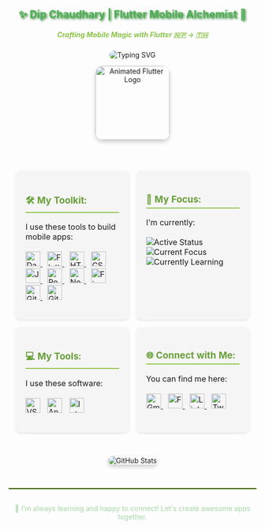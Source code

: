 <h2 align="center" style="color: #4CAF50; text-shadow: 2px 2px 4px #2E7D32;">✨ Dip Chaudhary | Flutter Mobile Alchemist 🚀</h2>
<h5 align="center" style="color: #8BC34A;">Crafting Mobile Magic with Flutter 🇳🇵 -> 🇹🇭</h5>

<p align="center">
    <img src="https://readme-typing-svg.herokuapp.com?font=Fira+Code&size=24&pause=1200&color=4CAF50&vCenter=true&width=600&lines=Building+Mobile+Apps+with+Flutter;Passionate+about+Clean+and+Simple+Code;Learning+and+Sharing+Knowledge" alt="Typing SVG" style="border-radius: 10px;" />
</p>

<p align="center">
  <img src="https://i.imgur.com/YOUR_MODERN_FLUTTER_ANIMATION.gif" width="150" alt="Animated Flutter Logo" style="border-radius: 15px; box-shadow: 0 4px 8px rgba(0, 0, 0, 0.2);" />
</p>

<br>

<table align="center" style="border-collapse: separate; border-spacing: 15px;">
  <tr>
    <td valign="top" width="50%" style="background-color: #f5f5f5; border-radius: 10px; padding: 20px; box-shadow: 0 2px 4px rgba(0, 0, 0, 0.1);">
      <h3 style="color: #689F38; border-bottom: 2px solid #8BC34A; padding-bottom: 5px;">🛠️ My Toolkit:</h3>
      <p>
        I use these tools to build mobile apps:
        <br><br>
        <a href="https://dart.dev/" target="_blank" style="margin-right: 10px;"> <img src="https://img.shields.io/badge/Dart-0175C2?style=for-the-badge&logo=dart&logoColor=white" alt="Dart" height="30" /> </a>  <a href="https://flutter.dev/" target="_blank" style="margin-right: 10px;"> <img src="https://img.shields.io/badge/Flutter-02569B?style=for-the-badge&logo=flutter&logoColor=white" alt="Flutter" height="30" /> </a>  <a href="https://www.w3.org/html/" target="_blank" style="margin-right: 10px;"> <img src="https://img.shields.io/badge/HTML5-E34F26?style=for-the-badge&logo=html5&logoColor=white" alt="HTML5" height="30" /> </a>
        <a href="https://www.w3schools.com/css/" target="_blank" style="margin-right: 10px;"> <img src="https://img.shields.io/badge/CSS3-1572B6?style=for-the-badge&logo=css3&logoColor=white" alt="CSS3" height="30" /> </a>
        <a href="https://developer.mozilla.org/en-US/docs/Web/JavaScript" target="_blank" style="margin-right: 10px;"> <img src="https://img.shields.io/badge/JavaScript-F7DF1E?style=for-the-badge&logo=javascript&logoColor=black" alt="JavaScript" height="30" /> </a>
        <a href="https://react.dev/" target="_blank" style="margin-right: 10px;"> <img src="https://img.shields.io/badge/React-61DAFB?style=for-the-badge&logo=react&logoColor=black" alt="React" height="30" /> </a>
        <a href="https://nextjs.org/" target="_blank" style="margin-right: 10px;"> <img src="https://img.shields.io/badge/Next.js-000000?style=for-the-badge&logo=nextdotjs&logoColor=white" alt="Next.js" height="30" /> </a>
        <a href="https://firebase.google.com/" target="_blank" style="margin-right: 10px;"> <img src="https://img.shields.io/badge/Firebase-FFCA28?style=for-the-badge&logo=firebase&logoColor=black" alt="Firebase" height="30" /> </a>
        <a href="https://git-scm.com/" target="_blank" style="margin-right: 10px;"> <img src="https://img.shields.io/badge/Git-F05032?style=for-the-badge&logo=git&logoColor=white" alt="Git" height="30" /> </a>
        <a href="https://github.com/" target="_blank"> <img src="https://img.shields.io/badge/GitHub-181717?style=for-the-badge&logo=github&logoColor=white" alt="GitHub" height="30" /> </a>
      </p>
    </td>
    <td valign="top" width="50%" style="background-color: #f5f5f5; border-radius: 10px; padding: 20px; box-shadow: 0 2px 4px rgba(0, 0, 0, 0.1);">
      <h3 style="color: #689F38; border-bottom: 2px solid #8BC34A; padding-bottom: 5px;">🔭 My Focus:</h3>
      <p>
        I'm currently: <br><br>
        <img src="https://img.shields.io/badge/Actively_Coding-Yes-brightgreen?style=for-the-badge" alt="Active Status" /> <br>
        <img src="https://img.shields.io/badge/Focusing_On-Flutter_Performance_Optimization-blueviolet?style=for-the-badge" alt="Current Focus" /> <br>
         <img src="https://img.shields.io/badge/Learning-State_Management_with_Riverpod-orange?style=for-the-badge" alt="Currently Learning" />
      </p>
    </td>
  </tr>
  <tr>
    <td valign="top" width="50%" style="background-color: #f5f5f5; border-radius: 10px; padding: 20px; box-shadow: 0 2px 4px rgba(0, 0, 0, 0.1);">
      <h3 style="color: #689F38; border-bottom: 2px solid #8BC34A; padding-bottom: 5px;">💻 My Tools:</h3>
      <p>
       I use these software: <br><br>
        <img src="https://img.shields.io/badge/Visual_Studio_Code-007ACC?style=for-the-badge&logo=visual-studio-code&logoColor=white" alt="VS Code" height="30" style="margin-right: 10px;" />
        <img src="https://img.shields.io/badge/Android_Studio-3DDC84?style=for-the-badge&logo=android-studio&logoColor=white" alt="Android Studio" height="30" style="margin-right: 10px;" />
        <img src="https://img.shields.io/badge/IntelliJ_IDEA-000000.svg?style=for-the-badge&logo=intellij-idea&logoColor=white" alt="IntelliJ IDEA" height="30" />
      </p>
    </td>
    <td valign="top" width="50%" style="background-color: #f5f5f5; border-radius: 10px; padding: 20px; box-shadow: 0 2px 4px rgba(0, 0, 0, 0.1);">
        <h3 style="color: #689F38; border-bottom: 2px solid #8BC34A; padding-bottom: 5px;">🌐 Connect with Me:</h3>
        <p>
          You can find me here: <br><br>
          <a href="mailto:dipchaudhary947@gmail.com" target="_blank" style="margin-right: 10px;"> <img src="https://img.shields.io/badge/Gmail-D14836?style=for-the-badge&logo=gmail&logoColor=white" alt="Gmail" height="30" /> </a>
          <a href="https://www.facebook.com/deep.xhy?locale=th_TH" target="_blank" style="margin-right: 10px;"> <img src="https://img.shields.io/badge/Facebook-1877F2?style=for-the-badge&logo=facebook&logoColor=white" alt="Facebook" height="30" /> </a>
          <a href="https://www.linkedin.com/in/your_linkedin_profile" target="_blank" style="margin-right: 10px;"> <img src="https://img.shields.io/badge/LinkedIn-0077B5?style=for-the-badge&logo=linkedin&logoColor=white" alt="LinkedIn" height="30" /> </a>
          <a href="https://twitter.com/your_twitter_handle" target="_blank"> <img src="https://img.shields.io/badge/Twitter-1DA1F2?style=for-the-badge&logo=twitter&logoColor=white" alt="Twitter" height="30" /> </a>
        </p>
    </td>
  </tr>
</table>

<br>
<div align="center">
<img src="https://github-readme-stats.vercel.app/api?username=yourusername&show_icons=true&theme=radical" alt="GitHub Stats" style="border-radius: 10px; box-shadow: 0 4px 8px rgba(0, 0, 0, 0.2);" />
</div>
<br>
<hr style="border: 1px solid #8BC34A; margin-top: 30px; margin-bottom: 30px; border-radius: 5px;">

<p align="center" style="color: #A5D6A7;">
  🌱 I'm always learning and happy to connect! Let's create awesome apps together.
</p>
